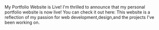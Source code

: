 My Portfolio Website is Live! 
I'm thrilled to announce that my personal portfolio website is now live! You can check it out here:
This website is a reflection of my passion for web development,design,and the projects I've been working on.
